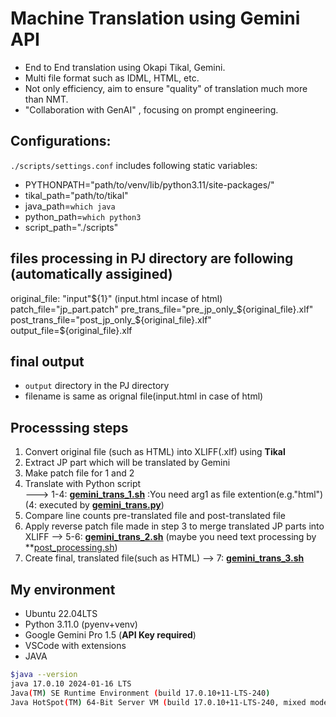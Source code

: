 # Machine Translation using Gemini API  
* End to End translation using Okapi Tikal, Gemini.
* Multi file format such as IDML, HTML, etc. 
* Not only efficiency, aim to ensure "quality" of translation much more than NMT. 
* "Collaboration with GenAI" , focusing on prompt engineering.

## Configurations:
```./scripts/settings.conf``` includes following static variables:
* PYTHONPATH="path/to/venv/lib/python3.11/site-packages/"
* tikal_path="path/to/tikal" 
* java_path=`which java`
* python_path=`which python3`
* script_path="./scripts" 

## files processing in PJ directory are following (automatically assigined) 
original_file: "input"${1}" (input.html incase of html)
patch_file="jp_part.patch"
pre_trans_file="pre_jp_only_${original_file}.xlf"
post_trans_file="post_jp_only_${original_file}.xlf"
output_file=${original_file}.xlf

## final output
* ```output``` directory in the PJ directory
* filename is same as orignal file(input.html in case of html)

## Processsing steps
1. Convert original file (such as HTML) into XLIFF(.xlf) using **Tikal** 
2. Extract JP part which will be translated by Gemini
3. Make patch file for 1 and 2 <br>
4. Translate with Python script <br>
---> 1-4: **[gemini_trans_1.sh](./gemini_trans_1.sh)** :You need arg1 as file extention(e.g."html") <br>
(4: executed by **[gemini_trans.py](./gemini_trans.py)**)
5. Compare line counts pre-translated file and post-translated file
6. Apply reverse patch file made in step 3 to merge translated JP parts into XLIFF
--> 5-6: **[gemini_trans_2.sh](./gemini_trans_2.sh)**
(maybe you need text processing by **[post_processing.sh](./post_processing.sh))
7. Create final, translated file(such as HTML) 
--> 7: **[gemini_trans_3.sh](./gemini_trans_3.sh)**

## My environment
* Ubuntu 22.04LTS 
* Python 3.11.0 (pyenv+venv)
* Google Gemini Pro 1.5 (**API Key required**)
* VSCode with extensions
* JAVA  
```bash
$java --version
java 17.0.10 2024-01-16 LTS
Java(TM) SE Runtime Environment (build 17.0.10+11-LTS-240)
Java HotSpot(TM) 64-Bit Server VM (build 17.0.10+11-LTS-240, mixed mode, sharing)
```